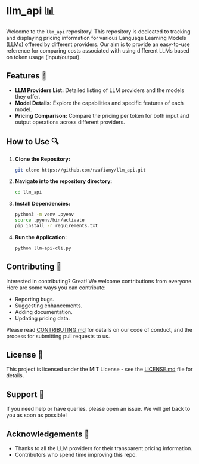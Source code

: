 # llm_api 📊

Welcome to the `llm_api` repository! This repository is dedicated to tracking and displaying pricing information for various Language Learning Models (LLMs) offered by different providers. Our aim is to provide an easy-to-use reference for comparing costs associated with using different LLMs based on token usage (input/output).

## Features 🚀

- **LLM Providers List:** Detailed listing of LLM providers and the models they offer.
- **Model Details:** Explore the capabilities and specific features of each model.
- **Pricing Comparison:** Compare the pricing per token for both input and output operations across different providers.

## How to Use 🔍

1. **Clone the Repository:**
   ```bash
   git clone https://github.com/rzafiamy/llm_api.git
   ```
2. **Navigate into the repository directory:**
   ```bash
   cd llm_api
   ```
3. **Install Dependencies:**
   ```bash
   python3 -m venv .pyenv
   source .pyenv/bin/activate
   pip install -r requirements.txt
   ```
4. **Run the Application:**
   ```bash
   python llm-api-cli.py
   ```

## Contributing 🤝

Interested in contributing? Great! We welcome contributions from everyone. Here are some ways you can contribute:
- Reporting bugs.
- Suggesting enhancements.
- Adding documentation.
- Updating pricing data.

Please read [CONTRIBUTING.md](CONTRIBUTING.md) for details on our code of conduct, and the process for submitting pull requests to us.

## License 📄

This project is licensed under the MIT License - see the [LICENSE.md](LICENSE.md) file for details.

## Support 💬

If you need help or have queries, please open an issue. We will get back to you as soon as possible!

## Acknowledgements 🙏

- Thanks to all the LLM providers for their transparent pricing information.
- Contributors who spend time improving this repo.
